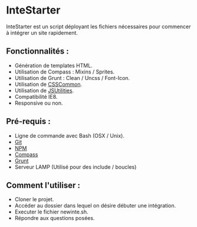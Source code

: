 InteStarter
===========

InteStarter est un script déployant les fichiers nécessaires pour commencer à intégrer un site rapidement.


Fonctionnalités :
---

* Génération de templates HTML.
* Utilisation de Compass : Mixins / Sprites.
* Utilisation de Grunt : Clean / Uncss / Font-Icon.
* Utilisation de [CSSCommon](http://www.csscommon.com).
* Utilisation de [JSUtilities](http://darklg.github.io/JavaScriptUtilities/).
* Compatibilité IE8.
* Responsive ou non.


Pré-requis :
---

* Ligne de commande avec Bash (OSX / Unix).
* [Git](http://git-scm.com/downloads)
* [NPM](http://nodejs.org/download/)
* [Compass](http://compass-style.org/install/)
* [Grunt](http://gruntjs.com/getting-started)
* Serveur LAMP (Utilisé pour des include / boucles)


Comment l'utiliser :
---

* Cloner le projet.
* Accéder au dossier dans lequel on désire débuter une intégration.
* Executer le fichier newinte.sh.
* Répondre aux questions posées.